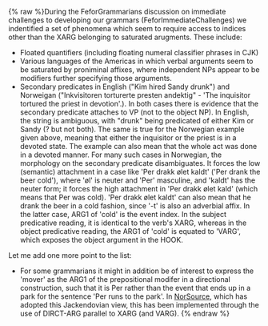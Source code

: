 {% raw %}During the FeforGrammarians discussion on immediate
challenges to developing our grammars
(FeforImmediateChallenges) we indentified a
set of phenomena which seem to require access to indices other than the
XARG belonging to saturated arugments. These include:

- Floated quantifiers (including floating numeral classifier phrases
in CJK)
- Various languages of the Americas in which verbal arguments seem to
be saturated by proniminal affixes, where independent NPs appear to
be modifiers further specifying those arguments.
- Secondary predicates in English ("Kim hired Sandy drunk") and
Norweigan ("Inkvisitoren torturerte presten andektig" - 'The
inquisitor tortured the priest in devotion'.). In both cases there
is evidence that the secondary predicate attaches to VP (not to the
object NP). In English, the string is ambiguous, with "drunk" being
predicated of either Kim or Sandy (? but not both). The same is true
for the Norwegian example given above, meaning that either the
inquisitor or the priest is in a devoted state. The example can also
mean that the whole act was done in a devoted manner. For many such
cases in Norwegian, the morphology on the secondary predicate
disambiguates. It forces the low (semantic) attachment in a case
like 'Per drakk ølet kaldt' ('Per drank the beer cold'), where 'øl'
is neuter and 'Per' masculine, and 'kaldt' has the neuter form; it
forces the high attachment in 'Per drakk ølet kald' (which means
that Per was cold). 'Per drakk ølet kaldt' can also mean that he
drank the beer in a cold fashion, since '-t' is also an adverbial
affix. In the latter case, ARG1 of 'cold' is the event index. In the
subject predicative reading, it is identical to the verb's XARG,
whereas in the object predicative reading, the ARG1 of 'cold' is
equated to 'VARG', which exposes the object argument in the HOOK.

Let me add one more point to the list:

- For some grammarians it might in addition be of interest to express
the 'mover' as the ARG1 of the prepositional modifer in a
directional construction, such that it is Per rather than the event
that ends up in a park for the sentence 'Per runs to the park'. In
[NorSource](/NorSource), which has adopted this Jackendovian view,
this has been implemented through the use of DIRCT-ARG parallel to
XARG (and VARG).
<update date omitted for speed>{% endraw %}